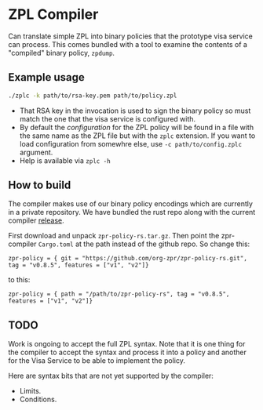 # ZPL Compiler

Can translate simple ZPL into binary policies that the prototype visa
service can process.  This comes bundled with a tool to examine the
contents of a "compiled" binary policy, `zpdump`.

## Example usage

```bash
./zplc -k path/to/rsa-key.pem path/to/policy.zpl
```

- That RSA key in the invocation is used to sign the binary policy so
  must match the one that the visa service is configured with.
- By default the _configuration_ for the ZPL policy will be found in a
  file with the same name as the ZPL file but with the `zplc` extension.
  If you want to load configuration from somewhre else, use
  `-c path/to/config.zplc` argument.
- Help is available via `zplc -h`


## How to build

The compiler makes use of our binary policy encodings which are currently
in a private repository. We have bundled the rust repo along with the
current compiler [release](https://github.com/org-zpr/zpr-compiler/releases).

First download and unpack `zpr-policy-rs.tar.gz`. Then point the
zpr-compiler `Cargo.toml` at the path instead of the github repo. So change
this:

``` 
zpr-policy = { git = "https://github.com/org-zpr/zpr-policy-rs.git", tag = "v0.8.5", features = ["v1", "v2"]}
```

to this:

```
zpr-policy = { path = "/path/to/zpr-policy-rs", tag = "v0.8.5", features = ["v1", "v2"]}
```


## TODO

Work is ongoing to accept the full ZPL syntax. Note that it is one
thing for the compiler to accept the syntax and process it into a policy
and another for the Visa Service to be able to implement the policy.

Here are syntax bits that are not yet supported by the compiler:

- Limits.
- Conditions.



